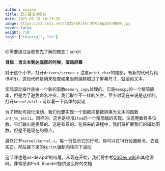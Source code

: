 ```yaml
---
author: xnzone 
title: 显示器滚动现实
date: 2021-09-10 10:23:32
image: https://s2.loli.net/2025/09/24/J8Y6zBqZmSn9NkW.jpg
cover: false
weight: 718
tags: ["tutorial", "os"]
---
```


你需要通过谷歌预先了解的概念：scroll

**目标：当文本到达底部的时候，滚动屏幕**

对于这个小节，打开`drivers/screen.c` 注意`print_char`的尾部，有新的代码片段(84行)，这段代码是用来检查如果当前偏移超过了屏幕尺寸，就滚动文本。

实际滚动操作是由一个新的函数`memory_copy`处理的。它是`memcpy`的一个精简版本，但是为了避免命名冲突，我们取个不一样的名字，至少对现在来说是这样的。打开`kernel/util.c`可以看一下具体的实现

为了帮助可视化滚动，我们也要实现一个函数把整数转换为文本的函数`int_to_ascii`。同样的，这也是标准`itoa`的一个精简版的实现。注意整数有多位数，它们输出是相反的。这是有意的。在将来的课程中，我们将扩展我们的辅助函数，但是不是现在的重点。

最终打开`kernel/kernel.c`。每一行显示它的行号。你可以在14行设置断点，去证实它。然后接下来的`kprint`强制内核向下滚动

这节课也是os-dev.pdf的结尾。从现在开始，我们将参考[OSDev wiki](http://wiki.osdev.org/Meaty_Skeleton)和其他源码。非常感谢Prof. Blundell提供这么好的文档